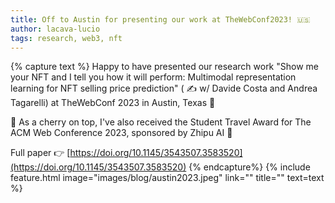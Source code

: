 ```yaml
---
title: Off to Austin for presenting our work at TheWebConf2023! 🇺🇸
author: lacava-lucio
tags: research, web3, nft
---
```


{% capture text %}
Happy to have presented our research work "Show me your NFT and I tell you how it will perform: Multimodal representation learning for NFT selling price prediction" ( ✍ w/ Davide Costa and Andrea Tagarelli) at TheWebConf 2023 in Austin, Texas 🤠 

🍒 As a cherry on top, I've also received the Student Travel Award for The ACM Web Conference 2023, sponsored by Zhipu AI 🥳

Full paper 👉 [https://doi.org/10.1145/3543507.3583520](https://doi.org/10.1145/3543507.3583520)
{% endcapture%}
{% include feature.html image="images/blog/austin2023.jpeg" link="" title="" text=text %}
